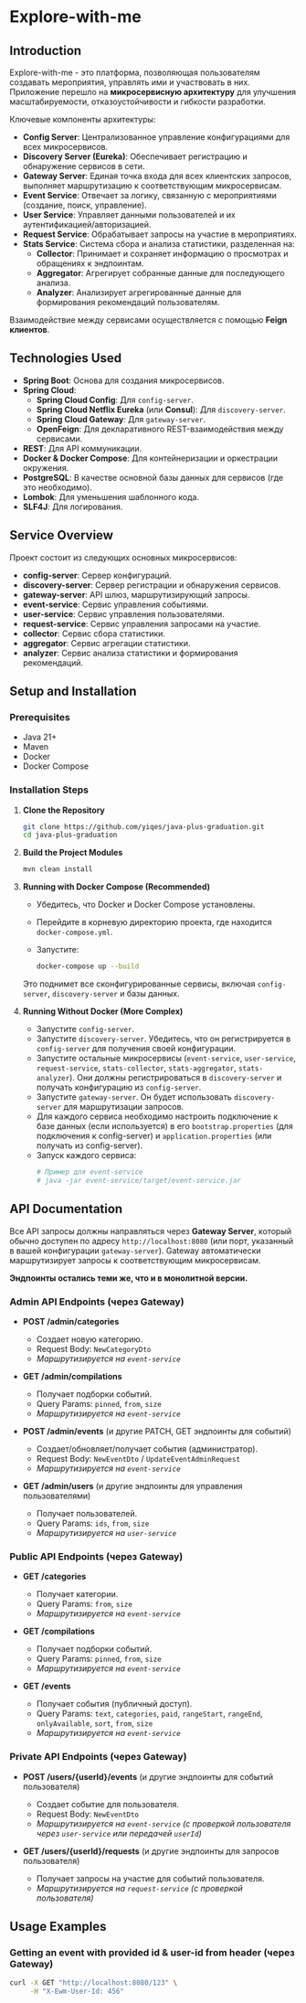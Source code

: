 # Explore-with-me

## Introduction

Explore-with-me - это платформа, позволяющая пользователям создавать мероприятия, управлять ими и участвовать в них. Приложение перешло на **микросервисную архитектуру** для улучшения масштабируемости, отказоустойчивости и гибкости разработки.

Ключевые компоненты архитектуры:
*   **Config Server**: Централизованное управление конфигурациями для всех микросервисов.
*   **Discovery Server (Eureka)**: Обеспечивает регистрацию и обнаружение сервисов в сети.
*   **Gateway Server**: Единая точка входа для всех клиентских запросов, выполняет маршрутизацию к соответствующим микросервисам.
*   **Event Service**: Отвечает за логику, связанную с мероприятиями (создание, поиск, управление).
*   **User Service**: Управляет данными пользователей и их аутентификацией/авторизацией.
*   **Request Service**: Обрабатывает запросы на участие в мероприятиях.
*   **Stats Service**: Система сбора и анализа статистики, разделенная на:
    *   **Collector**: Принимает и сохраняет информацию о просмотрах и обращениях к эндпоинтам.
    *   **Aggregator**: Агрегирует собранные данные для последующего анализа.
    *   **Analyzer**: Анализирует агрегированные данные для формирования рекомендаций пользователям.

Взаимодействие между сервисами осуществляется с помощью **Feign клиентов**.

## Technologies Used

- **Spring Boot**: Основа для создания микросервисов.
- **Spring Cloud**:
    - **Spring Cloud Config**: Для `config-server`.
    - **Spring Cloud Netflix Eureka** (или **Consul**): Для `discovery-server`.
    - **Spring Cloud Gateway**: Для `gateway-server`.
    - **OpenFeign**: Для декларативного REST-взаимодействия между сервисами.
- **REST**: Для API коммуникации.
- **Docker & Docker Compose**: Для контейнеризации и оркестрации окружения.
- **PostgreSQL**: В качестве основной базы данных для сервисов (где это необходимо).
- **Lombok**: Для уменьшения шаблонного кода.
- **SLF4J**: Для логирования.

## Service Overview

Проект состоит из следующих основных микросервисов:

-   **config-server**: Сервер конфигураций.
-   **discovery-server**: Сервер регистрации и обнаружения сервисов.
-   **gateway-server**: API шлюз, маршрутизирующий запросы.
-   **event-service**: Сервис управления событиями.
-   **user-service**: Сервис управления пользователями.
-   **request-service**: Сервис управления запросами на участие.
-   **collector**: Сервис сбора статистики.
-   **aggregator**: Сервис агрегации статистики.
-   **analyzer**: Сервис анализа статистики и формирования рекомендаций.

## Setup and Installation

### Prerequisites

-   Java 21+
-   Maven
-   Docker
-   Docker Compose

### Installation Steps

1.  **Clone the Repository**

    ```bash
    git clone https://github.com/yiqes/java-plus-graduation.git
    cd java-plus-graduation
    ```

2.  **Build the Project Modules**

    ```bash
    mvn clean install
    ```

3.  **Running with Docker Compose (Recommended)**

    -   Убедитесь, что Docker и Docker Compose установлены.
    -   Перейдите в корневую директорию проекта, где находится `docker-compose.yml`.
    -   Запустите:

        ```bash
        docker-compose up --build
        ```
    Это поднимет все сконфигурированные сервисы, включая `config-server`, `discovery-server` и базы данных.

4.  **Running Without Docker (More Complex)**

    -   Запустите `config-server`.
    -   Запустите `discovery-server`. Убедитесь, что он регистрируется в `config-server` для получения своей конфигурации.
    -   Запустите остальные микросервисы (`event-service`, `user-service`, `request-service`, `stats-collector`, `stats-aggregator`, `stats-analyzer`). Они должны регистрироваться в `discovery-server` и получать конфигурацию из `config-server`.
    -   Запустите `gateway-server`. Он будет использовать `discovery-server` для маршрутизации запросов.
    -   Для каждого сервиса необходимо настроить подключение к базе данных (если используется) в его `bootstrap.properties` (для подключения к config-server) и `application.properties` (или получать из config-server).
    -   Запуск каждого сервиса:
        ```bash
        # Пример для event-service
        # java -jar event-service/target/event-service.jar
        ```

## API Documentation

Все API запросы должны направляться через **Gateway Server**, который обычно доступен по адресу `http://localhost:8080` (или порт, указанный в вашей конфигурации `gateway-server`). Gateway автоматически маршрутизирует запросы к соответствующим микросервисам.

**Эндпоинты остались теми же, что и в монолитной версии.**

### Admin API Endpoints (через Gateway)

-   **POST /admin/categories**
    -   Создает новую категорию.
    -   Request Body: `NewCategoryDto`
    -   *Маршрутизируется на `event-service`*

-   **GET /admin/compilations**
    -   Получает подборки событий.
    -   Query Params: `pinned`, `from`, `size`
    -   *Маршрутизируется на `event-service`*

-   **POST /admin/events** (и другие PATCH, GET эндпоинты для событий)
    -   Создает/обновляет/получает события (администратор).
    -   Request Body: `NewEventDto` / `UpdateEventAdminRequest`
    -   *Маршрутизируется на `event-service`*

-   **GET /admin/users** (и другие эндпоинты для управления пользователями)
    -   Получает пользователей.
    -   Query Params: `ids`, `from`, `size`
    -   *Маршрутизируется на `user-service`*

### Public API Endpoints (через Gateway)

-   **GET /categories**
    -   Получает категории.
    -   Query Params: `from`, `size`
    -   *Маршрутизируется на `event-service`*

-   **GET /compilations**
    -   Получает подборки событий.
    -   Query Params: `pinned`, `from`, `size`
    -   *Маршрутизируется на `event-service`*

-   **GET /events**
    -   Получает события (публичный доступ).
    -   Query Params: `text`, `categories`, `paid`, `rangeStart`, `rangeEnd`, `onlyAvailable`, `sort`, `from`, `size`
    -   *Маршрутизируется на `event-service`*

### Private API Endpoints (через Gateway)

-   **POST /users/{userId}/events** (и другие эндпоинты для событий пользователя)
    -   Создает событие для пользователя.
    -   Request Body: `NewEventDto`
    -   *Маршрутизируется на `event-service` (с проверкой пользователя через `user-service` или передачей `userId`)*

-   **GET /users/{userId}/requests** (и другие эндпоинты для запросов пользователя)
    -   Получает запросы на участие для событий пользователя.
    -   *Маршрутизируется на `request-service` (с проверкой пользователя)*

## Usage Examples

### Getting an event with provided id & user-id from header (через Gateway)

```bash
curl -X GET "http://localhost:8080/123" \
     -H "X-Ewm-User-Id: 456"